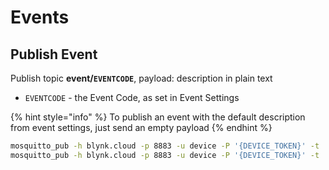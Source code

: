 # Events

## Publish Event

Publish topic **event/`EVENTCODE`**, payload: description in plain text

* `EVENTCODE` - the Event Code, as set in Event Settings

{% hint style="info" %}
To publish an event with the default description from event settings, just send an empty payload
{% endhint %}

```bash
mosquitto_pub -h blynk.cloud -p 8883 -u device -P '{DEVICE_TOKEN}' -t 'event/temp_is_high' -n
mosquitto_pub -h blynk.cloud -p 8883 -u device -P '{DEVICE_TOKEN}' -t 'event/measurement_error' -m 'Failed to measure temperature'
```
